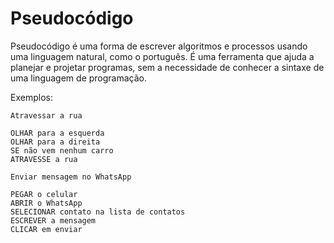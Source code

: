 # Pseudocódigo

Pseudocódigo é uma forma de escrever algoritmos e processos usando uma linguagem natural, como o português. É uma ferramenta que ajuda a planejar e projetar programas, sem a necessidade de conhecer a sintaxe de uma linguagem de programação.

Exemplos:

```
Atravessar a rua

OLHAR para a esquerda
OLHAR para a direita
SE não vem nenhum carro
ATRAVESSE a rua
```

```
Enviar mensagem no WhatsApp

PEGAR o celular
ABRIR o WhatsApp
SELECIONAR contato na lista de contatos
ESCREVER a mensagem
CLICAR em enviar
```